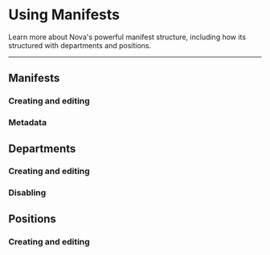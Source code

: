 # Using Manifests

Learn more about Nova's powerful manifest structure, including how its structured with departments and positions.

---

## Manifests

### Creating and editing

### Metadata

## Departments

### Creating and editing
### Disabling

## Positions

### Creating and editing
